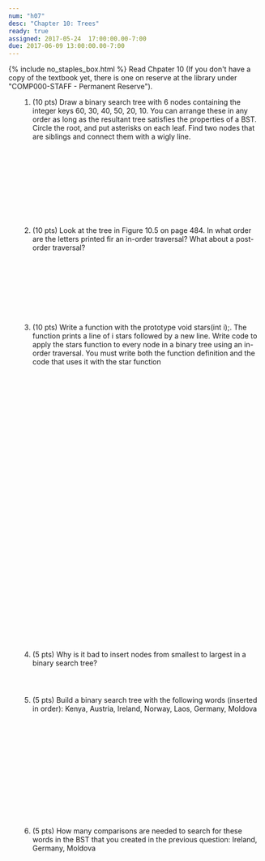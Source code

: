 ```yaml
---
num: "h07"
desc: "Chapter 10: Trees"
ready: true
assigned: 2017-05-24  17:00:00.00-7:00
due: 2017-06-09 13:00:00.00-7:00
---
```

{% include no_staples_box.html %}
Read Chpater 10  (If you don't have a copy of the textbook yet, there is one on reserve at the library under "COMP000-STAFF - Permanent Reserve").

<ol markdown="1">

1. (10 pts) Draw a binary search tree with 6 nodes containing the integer keys 60, 30, 40, 50, 20, 10. You can arrange these in any order as long as the resultant tree satisfies the properties of a BST. Circle the root, and put asterisks on each leaf. Find two nodes that are siblings and connect them with a wigly line.
<div style="margin-bottom:12em"></div>

2. (10 pts) Look at the tree in Figure 10.5 on page 484. In what order are the letters printed fir an in-order traversal? What about a post-order traversal?
<div style="margin-bottom:10em"></div>


<div class="pagebreak"></div>


3. (10 pts) Write a function with the prototype void stars(int i);. The function prints a line of i stars followed by a new line. Write code to apply the stars function to every node in a binary tree using an in-order traversal. You must write both the function definition and the code that uses it with the star function   
<div style="margin-bottom:40em"></div>


4. (5 pts) Why is it bad to insert nodes from smallest to largest in a binary search tree?
<div style="margin-bottom:4em"></div>

5. (5 pts) Build a binary search tree with the following words (inserted in order): Kenya, Austria, Ireland, Norway, Laos, Germany, Moldova
<div style="margin-bottom:16em"></div>

6. (5 pts) How many comparisons are needed to search for these words in the BST that you created in the previous question: Ireland, Germany, Moldova
<div style="margin-bottom:4em"></div>

</ol>